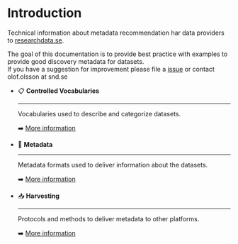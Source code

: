 # Introduction

Technical information about metadata recommendation har data providers to [researchdata.se](https://researchdata.se).

The goal of this documentation is to provide best practice with examples to provide good discovery metadata for datasets.  
If you have a suggestion for improvement please file a [issue](https://github.com/researchdata-se/docs.researchdata.se/issues) or contact olof.olsson at snd.se


<div class="grid cards" markdown>

-   📋 __Controlled Vocabularies__

    ---

    Vocabularies used to describe and categorize datasets.

    ➡️ [More information](./controlled-vocabularies/index.md)

-   📄 __Metadata__

    ---

    Metadata formats used to deliver information about the datasets.

    ➡️ [More information](./metadata/index.md)

-   📥 __Harvesting__

    ---

    Protocols and methods to deliver metadata to other platforms.

    ➡️ [More information](./harvesting/index.md)

</div>